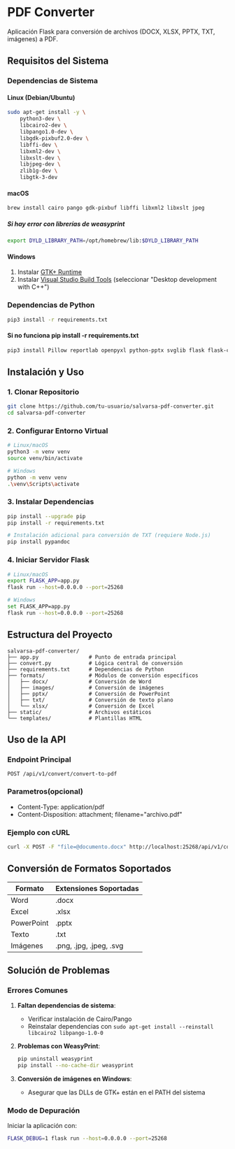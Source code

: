 # PDF Converter

Aplicación Flask para conversión de archivos (DOCX, XLSX, PPTX, TXT, imágenes) a PDF.

## Requisitos del Sistema

### Dependencias de Sistema

#### Linux (Debian/Ubuntu)

```bash
sudo apt-get install -y \
    python3-dev \
    libcairo2-dev \
    libpango1.0-dev \
    libgdk-pixbuf2.0-dev \
    libffi-dev \
    libxml2-dev \
    libxslt-dev \
    libjpeg-dev \
    zlib1g-dev \
    libgtk-3-dev
```

#### macOS

```bash
brew install cairo pango gdk-pixbuf libffi libxml2 libxslt jpeg
```

##### Si hay error con librerías de weasyprint
```bash
export DYLD_LIBRARY_PATH=/opt/homebrew/lib:$DYLD_LIBRARY_PATH
```

#### Windows

1. Instalar [GTK+ Runtime](https://github.com/tschoonj/GTK-for-Windows-Runtime-Environment-Installer/releases)
2. Instalar [Visual Studio Build Tools](https://visualstudio.microsoft.com/visual-cpp-build-tools/) (seleccionar "Desktop development with C++")

### Dependencias de Python

```bash
pip3 install -r requirements.txt
```
#### Si no funciona pip install -r requirements.txt
```bash
pip3 install Pillow reportlab openpyxl python-pptx svglib flask flask-cors python-docx weasyprint lxml
```


## Instalación y Uso

### 1. Clonar Repositorio

```bash
git clone https://github.com/tu-usuario/salvarsa-pdf-converter.git
cd salvarsa-pdf-converter
```

### 2. Configurar Entorno Virtual

```bash
# Linux/macOS
python3 -m venv venv
source venv/bin/activate

# Windows
python -m venv venv
.\venv\Scripts\activate
```

### 3. Instalar Dependencias

```bash
pip install --upgrade pip
pip install -r requirements.txt

# Instalación adicional para conversión de TXT (requiere Node.js)
pip install pypandoc
```

### 4. Iniciar Servidor Flask

```bash
# Linux/macOS
export FLASK_APP=app.py
flask run --host=0.0.0.0 --port=25268

# Windows
set FLASK_APP=app.py
flask run --host=0.0.0.0 --port=25268
```

## Estructura del Proyecto

```
salvarsa-pdf-converter/
├── app.py                # Punto de entrada principal
├── convert.py            # Lógica central de conversión
├── requirements.txt      # Dependencias de Python
├── formats/              # Módulos de conversión específicos
│   ├── docx/             # Conversión de Word
│   ├── images/           # Conversión de imágenes
│   ├── pptx/             # Conversión de PowerPoint
│   ├── txt/              # Conversión de texto plano
│   └── xlsx/             # Conversión de Excel
├── static/               # Archivos estáticos
└── templates/            # Plantillas HTML
```

## Uso de la API

### Endpoint Principal

```
POST /api/v1/convert/convert-to-pdf
```

### Parametros(opcional)

   - Content-Type: application/pdf
   - Content-Disposition: attachment; filename="archivo.pdf"


### Ejemplo con cURL

```bash
curl -X POST -F "file=@documento.docx" http://localhost:25268/api/v1/convert/convert-to-pdf
```

## Conversión de Formatos Soportados

| Formato    | Extensiones Soportadas  |
| ---------- | ----------------------- |
| Word       | .docx                   |
| Excel      | .xlsx                   |
| PowerPoint | .pptx                   |
| Texto      | .txt                    |
| Imágenes   | .png, .jpg, .jpeg, .svg |

## Solución de Problemas

### Errores Comunes

1. **Faltan dependencias de sistema**:

   - Verificar instalación de Cairo/Pango
   - Reinstalar dependencias con `sudo apt-get install --reinstall libcairo2 libpango-1.0-0`

2. **Problemas con WeasyPrint**:

   ```bash
   pip uninstall weasyprint
   pip install --no-cache-dir weasyprint
   ```

3. **Conversión de imágenes en Windows**:

   - Asegurar que las DLLs de GTK+ están en el PATH del sistema

### Modo de Depuración

Iniciar la aplicación con:

```bash
FLASK_DEBUG=1 flask run --host=0.0.0.0 --port=25268
```
